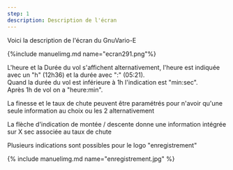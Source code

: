 ```yaml
---
step: 1
description: Description de l'écran
---
```


Voici la description de l'écran du GnuVario-E

{%include manuelimg.md name="ecran291.png"%}

L'heure et la Durée du vol s'affichent alternativement, l'heure est indiquée avec un "h" (12h36) et la durée avec ":" (05:21).    
Quand la durée du vol est inférieure à 1h l'indication est "min:sec".    
Après 1h de vol on a "heure:min".

La finesse et le taux de chute peuvent être paramétrés pour n'avoir qu'une seule information au choix ou les 2 alternativement

La flèche d'indication de montée / descente donne une information intégrée sur X sec associée
 au taux de chute

Plusieurs indications sont possibles pour le logo "enregistrement"

{% include manuelimg.md name="enregistrement.jpg" %}
